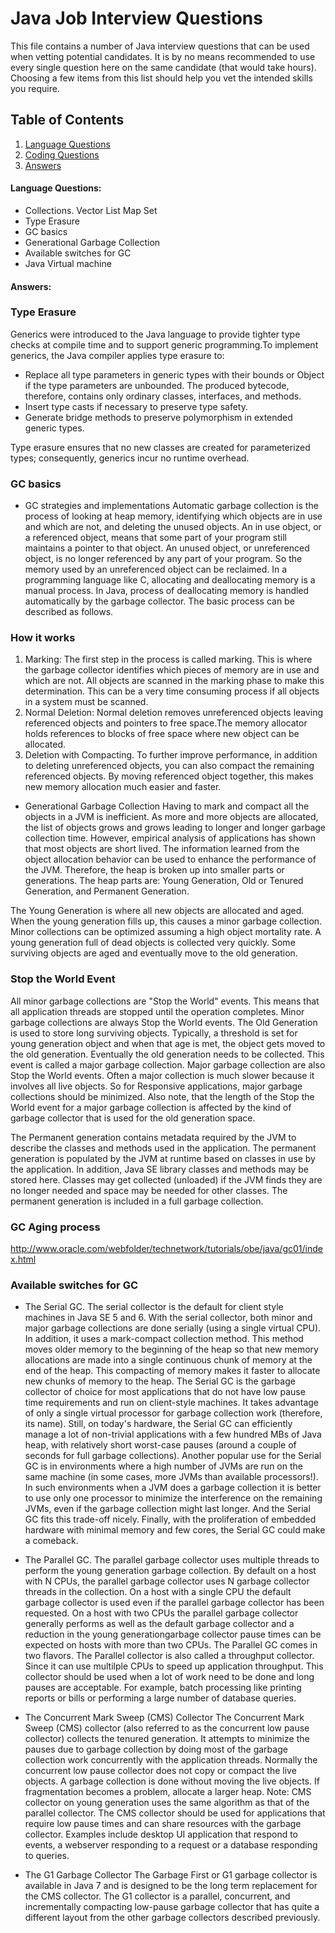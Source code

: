 # Java Job Interview Questions

This file contains a number of Java interview questions that can be used when vetting potential candidates. It is by no means recommended to use every single question here on the same candidate (that would take hours). Choosing a few items from this list should help you vet the intended skills you require.

## Table of Contents

  1. [Language Questions](#language-questions)
  1. [Coding Questions](#coding-questions)
  1. [Answers](#answer)

#### Language Questions:
* Collections. Vector List Map Set
* Type Erasure
* GC basics
* Generational Garbage Collection
* Available switches for GC
* Java Virtual machine

#### Answers:

### **Type Erasure**
Generics were introduced to the Java language to provide tighter type checks at compile time and to support generic programming.To implement generics, the Java compiler applies type erasure to:
				
* Replace all type parameters in generic types with their bounds or Object if the type parameters are unbounded. The produced bytecode, therefore, contains only ordinary classes, interfaces, and methods.
* Insert type casts if necessary to preserve type safety.
* Generate bridge methods to preserve polymorphism in extended generic types.

Type erasure ensures that no new classes are created for parameterized types; consequently, generics incur no runtime overhead.
				
### **GC basics**			

- GC strategies and implementations
Automatic garbage collection is the process of looking at heap memory, identifying which objects are in use and which are not, and deleting the unused objects. An in use object, or a referenced object, means that some part of your program still maintains a pointer to that object. An unused object, or unreferenced object, is no longer referenced by any part of your program. So the memory used by an unreferenced object can be reclaimed. In a programming language like C, allocating and deallocating memory is a manual process. In Java, process of deallocating memory is handled automatically by the garbage collector. The basic process can be described as follows.
				
### How it works
 1. Marking: The first step in the process is called marking. This is where the garbage collector identifies which pieces of memory are in use and which are not. All objects are scanned in the marking phase to make this determination. This can be a very time consuming process if all objects in a system must be scanned.
 1. Normal Deletion: Normal deletion removes unreferenced objects leaving referenced objects and pointers to free space.The memory allocator holds references to blocks of free space where new object can be allocated.
 1. Deletion with Compacting. To further improve performance, in addition to deleting unreferenced objects, you can also compact the remaining referenced objects. By moving referenced object together, this makes new memory allocation much easier and faster.

- Generational Garbage Collection
Having to mark and compact all the objects in a JVM is inefficient. As more and more objects are allocated, the list of objects grows and grows leading to longer and longer garbage collection time. However, empirical analysis of applications has shown that most objects are short lived. The information learned from the object allocation behavior can be used to
enhance the performance of the JVM. Therefore, the heap is broken up into smaller parts or generations. The heap parts are: Young Generation, Old or Tenured Generation, and Permanent Generation.

The Young Generation is where all new objects are allocated and aged. When the young generation fills up, this causes a minor garbage collection. Minor collections can be optimized assuming a high object mortality rate. A young generation full of dead objects is collected very quickly. Some surviving objects are aged and eventually move to the old generation.

###  Stop the World Event 

All minor garbage collections are "Stop the World" events. This means that all application threads are stopped until the operation completes. Minor garbage collections are always Stop the World events. The Old Generation is used to store long surviving objects. Typically, a threshold is set for young generation object and when that age is met, the object gets moved to the old generation. Eventually the old generation needs to be collected. This event is called a major garbage collection. Major garbage collection are also Stop the World events. Often a major collection is much slower because it involves all live objects. So for Responsive applications, major garbage collections should be minimized. Also note, that the length
of the Stop the World event for a major garbage collection is affected by the kind of garbage collector that is used for the old generation space.

The Permanent generation contains metadata required by the JVM to describe the classes and methods used in the application. The permanent generation is populated by the JVM at runtime based on classes in use by the application. In addition, Java SE library classes and methods may be stored here. Classes may get collected (unloaded) if the JVM finds they are no longer needed and space may be needed for other classes. The permanent generation is included in a full garbage collection.

### **GC Aging process**
http://www.oracle.com/webfolder/technetwork/tutorials/obe/java/gc01/index.html

### **Available switches for GC** 
- The Serial GC. The serial collector is the default for client style machines in Java SE 5 and 6. With the serial collector, both minor and major garbage collections are done serially (using a single virtual CPU). In addition, it uses a mark-compact collection method. This method moves older memory to the beginning of the heap so that new memory allocations are made into a single continuous chunk of memory at the end of the heap. This compacting of memory makes it faster to allocate new chunks of memory to the heap.
The Serial GC is the garbage collector of choice for most applications that do not have low pause time requirements and run on client-style machines. It takes advantage of only a single virtual processor for garbage collection work (therefore, its name). Still, on today's hardware, the Serial GC can efficiently manage a lot of non-trivial applications with a few hundred MBs of Java heap, with relatively short worst-case pauses (around a couple of seconds for full garbage collections). Another popular use for the Serial GC is in environments where a high number of JVMs are run on the same machine (in some cases, more JVMs than available processors!). In such environments when a JVM does a garbage collection it is better to use only one processor to minimize the interference on the remaining JVMs, even if the garbage collection might last longer. And the Serial GC fits this trade-off nicely. Finally, with the proliferation of embedded hardware with minimal memory and few cores, the Serial GC could make a comeback.
					
- The Parallel GC. The parallel garbage collector uses multiple threads to perform the young generation garbage collection. By default on a host with N CPUs, the parallel garbage collector uses N garbage collector threads in the collection. On a host with a single CPU the default garbage collector is used even if the parallel garbage collector has been requested. On a host with two CPUs the parallel garbage collector generally performs as well as the default garbage collector and a reduction in the young generationgarbage collector pause times can be expected on hosts with more than two CPUs. The Parallel GC comes in two flavors.
The Parallel collector is also called a throughput collector. Since it can use multilple CPUs to speed up application throughput. This collector should be used when a lot of work need to be done and long pauses are acceptable. For example, batch processing like printing reports or bills or performing a large number of database queries.

- The Concurrent Mark Sweep (CMS) Collector
The Concurrent Mark Sweep (CMS) collector (also referred to as the concurrent low pause collector) collects the tenured generation. It attempts to minimize the pauses due to garbage collection by doing most of the garbage collection work concurrently with the application threads. Normally the concurrent low pause collector does not copy or compact the live objects. A garbage collection is done without moving the live objects. If fragmentation becomes a problem, allocate a larger heap. Note: CMS collector on young generation uses the same algorithm as that of the parallel collector.
The CMS collector should be used for applications that require low pause times and can share resources with the garbage collector. Examples include desktop UI application that respond to events, a webserver responding to a request or a database responding to queries.

- The G1 Garbage Collector
The Garbage First or G1 garbage collector is available in Java 7 and is designed to be the long term replacement for the CMS collector. The G1 collector is a parallel, concurrent, and incrementally compacting low-pause garbage collector that has quite a different layout from the other garbage collectors described previously.

